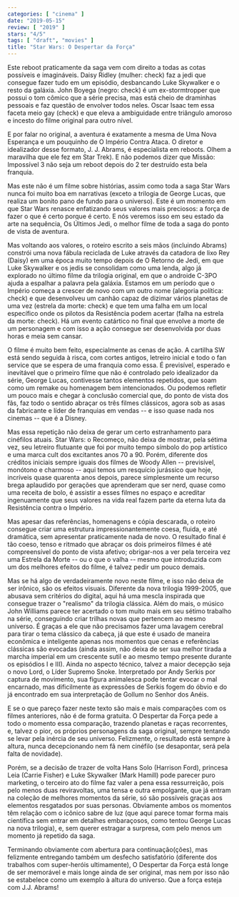 ```yaml
---
categories: [ "cinema" ]
date: "2019-05-15"
review: [ "2019" ]
stars: "4/5"
tags: [ "draft", "movies" ]
title: "Star Wars: O Despertar da Força"
---
```

Este reboot praticamente da saga vem com direito a todas as cotas
possíveis e imagináveis. Daisy Ridley (mulher: check) faz a jedi que
consegue fazer tudo em um episódio, desbancando Luke Skywalker e o resto
da galáxia. John Boyega (negro: check) é um ex-stormtropper que possui
o tom cômico que a série precisa, mas está cheio de draminhas pessoais
e faz questão de envolver todos neles. Oscar Isaac tem essa faceta meio
gay (check) e que eleva a ambiguidade entre triângulo amoroso e incesto
do filme original para outro nível.

E por falar no original, a aventura é exatamente a mesma de Uma
Nova Esperança e um pouquinho de O Império Contra Ataca. O diretor e
idealizador desse formato, J. J. Abrams, é especialista em reboots. Olhem
a maravilha que ele fez em Star Trek). E não podemos dizer que Missão:
Impossível 3 não seja um reboot depois do 2 ter destruído esta bela
franquia.

Mas este não é um filme sobre histórias, assim como toda a saga Star
Wars nunca foi muito boa em narrativas (exceto a trilogia de George
Lucas, que realiza um bonito pano de fundo para o universo). Este é um
momento em que Star Wars renasce enfatizando seus valores mais preciosos:
a força de fazer o que é certo porque é certo. E nós veremos isso
em seu estado da arte na sequência, Os Últimos Jedi, o melhor filme
de toda a saga do ponto de vista de aventura.

Mas voltando aos valores, o roteiro escrito a seis mãos (incluindo
Abrams) constrói uma nova fábula reciclada de Luke através da catadora
de lixo Rey (Daisy) em uma época muito tempo depois de O Retorno de
Jedi, em que Luke Skywalker e os jedis se consolidam como uma lenda,
algo já explorado no último filme da trilogia original, em que o
androide C-3PO ajuda a espalhar a palavra pela galáxia. Estamos em
um período que o Império começa a crescer de novo com um outro nome
(alegoria política: check) e que desenvolveu um canhão capaz de dizimar
vários planetas de uma vez (estrela da morte: check) e que tem uma falha
em um local específico onde os pilotos da Resistência podem acertar
(falha na estrela da morte: check). Há um evento catártico no final
que envolve a morte de um personagem e com isso a ação consegue ser
desenvolvida por duas horas e meia sem cansar.

O filme é muito bem feito, especialmente as cenas de ação. A cartilha
SW está sendo seguida à risca, com cortes antigos, letreiro inicial
e todo o fan service que se espera de uma franquia como essa. É
previsível, esperado e inevitável que o primeiro filme que não
é controlado pelo idealizador da série, George Lucas, contivesse
tantos elementos repetidos, que soam como um remake ou homenagem bem
intencionados. Ou podemos refletir um pouco mais e chegar à conclusão
comercial que, do ponto de vista dos fãs, faz todo o sentido abraçar
os três filmes clássicos, agora sob as asas da fabricante e líder de
franquias em vendas -- e isso quase nada nos cinemas -- que é a Disney.

Mas essa repetição não deixa de gerar um certo estranhamento para
cinéfilos atuais. Star Wars: o Recomeço, não deixa de mostrar, pela
sétima vez, seu letreiro flutuante que foi por muito tempo símbolo do
pop artístico e uma marca cult dos excitantes anos 70 a 90. Porém,
diferente dos créditos iniciais sempre iguais dos filmes de Woody
Allen -- previsível, monótono e charmoso -- aqui temos um resquício
jurássico que hoje, incríveis quase quarenta anos depois, parece
simplesmente um recurso brega aplaudido por gerações que aprenderam
que ser nerd, quase como uma receita de bolo, é assistir a esses filmes
no espaço e acreditar ingenuamente que seus valores na vida real fazem
parte da eterna luta da Resistência contra o Império.

Mas apesar das referências, homenagens e cópia descarada, o roteiro
consegue criar uma estrutura impressionantemente coesa, fluida, e até
dramática, sem apresentar praticamente nada de novo. O resultado final é
tão coeso, tenso e ritmado que abraçar os dois primeiros filmes é até
compreensível do ponto de vista afetivo; obrigar-nos a ver pela terceira
vez uma Estrela da Morte -- ou o que o valha -- mesmo que introduzida
com um dos melhores efeitos do filme, é talvez pedir um pouco demais.

Mas se há algo de verdadeiramente novo neste filme, e isso não deixa
de ser irônico, são os efeitos visuais. Diferente da nova trilogia
1999-2005, que abusava sem critérios do digital, aqui há uma mescla
inspirada que consegue trazer o "realismo" da trilogia clássica. Além
do mais, o músico John Williams parece ter acertado o tom muito mais
em seu sétimo trabalho na série, conseguindo criar trilhas novas
que pertencem ao mesmo universo. É graças a ele que não precisamos
fazer uma lavagem cerebral para tirar o tema clássico da cabeça,
já que este é usado de maneira econômica e inteligente apenas nos
momentos que cenas e referências clássicas são evocadas (ainda assim,
não deixa de ser sua melhor tirada a marcha imperial em um crescente
sutil e ao mesmo tempo presente durante os episódios I e III). Ainda no
aspecto técnico, talvez a maior decepção seja o novo Lord, o Líder
Supremo Snoke. Interpretado por Andy Serkis por captura de movimento, sua
figura animalesca pode tentar evocar o mal encarnado, mas dificilmente
as expressões de Serkis fogem do óbvio e do já encontrado em sua
interpretação de Gollum no Senhor dos Anéis.

E se o que pareço fazer neste texto são mais e mais comparações com
os filmes anteriores, não é de forma gratuita. O Despertar da Força
pede a todo o momento essa comparação, trazendo planetas e raças
recorrentes, e, talvez o pior, os próprios personagens da saga original,
sempre tentando se levar pela inércia de seu universo. Felizmente,
o resultado está sempre à altura, nunca decepcionando nem fã nem
cinéfilo (se desapontar, será pela falta de novidade).

Porém, se a decisão de trazer de volta Hans Solo (Harrison Ford),
princesa Leia (Carrie Fisher) e Luke Skywalker (Mark Hamill) pode
parecer puro marketing, o terceiro ato do filme faz valer a pena
essa ressurreição, pois pelo menos duas reviravoltas, uma tensa e
outra empolgante, que já entram na coleção de melhores momentos da
série, só são possíveis graças aos elementos resgatados por suas
personas. Obviamente ambos os momentos têm relação com o icônico
sabre de luz (que aqui parece tomar forma mais científica sem entrar em
detalhes embaraçosos, como tentou George Lucas na nova trilogia), e,
sem querer estragar a surpresa, com pelo menos um momento já repetido
da saga.

Terminando obviamente com abertura para continuação(ções), mas
felizmente entregando também um desfecho satisfatório (diferente dos
trabalhos com super-heróis ultimamente), O Despertar da Força está
longe de ser memorável e mais longe ainda de ser original, mas nem por
isso não se estabelece como um exemplo à altura do universo. Que a
força esteja com J.J. Abrams!
